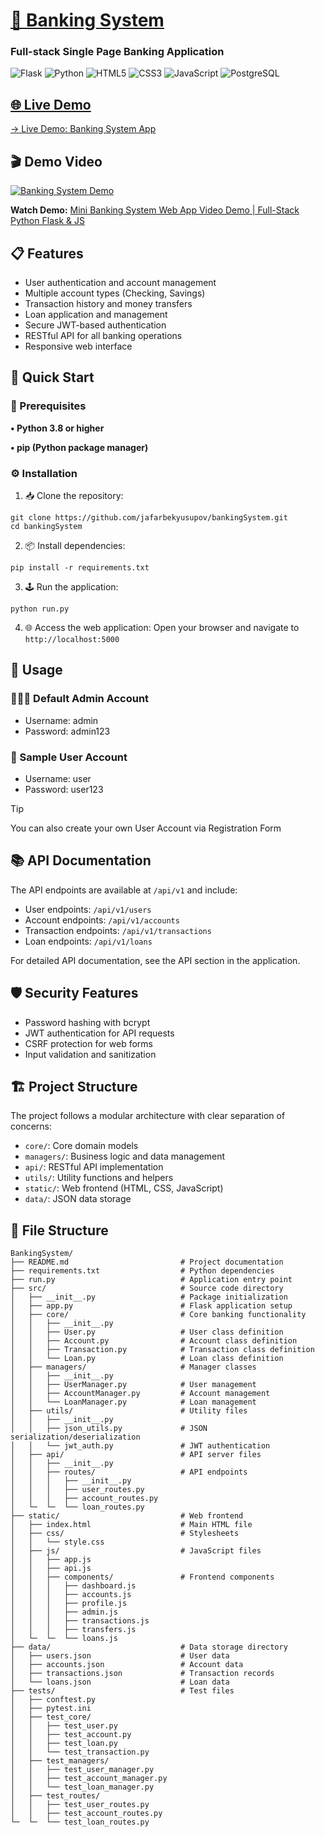 # [🏦 Banking System](https://bankingsystem-0ybm.onrender.com/)
### Full-stack Single Page Banking Application

<div>
  <img src="https://img.shields.io/badge/Flask-2.3.x-white?logo=flask&logoColor=white&labelColor=000000&style=for-the-badge" alt="Flask">
  <img src="https://img.shields.io/badge/Python-3.8+-white?logo=python&logoColor=white&labelColor=3776AB&style=for-the-badge" alt="Python">
  <img src="https://img.shields.io/badge/HTML5-white?logo=html5&logoColor=white&labelColor=E34F26&style=for-the-badge" alt="HTML5">
  <img src="https://img.shields.io/badge/CSS3-white?logo=css3&logoColor=white&labelColor=1572B6&style=for-the-badge" alt="CSS3">
  <img src="https://img.shields.io/badge/JavaScript-white?logo=javascript&logoColor=black&labelColor=F7DF1E&style=for-the-badge" alt="JavaScript">
  <img src="https://img.shields.io/badge/PostgreSQL-white?logo=postgresql&logoColor=white&labelColor=4169E1&style=for-the-badge" alt="PostgreSQL">
</div>

## [🌐 Live Demo](https://bankingsystem-0ybm.onrender.com/)
[→ Live Demo: Banking System App](https://bankingsystem-0ybm.onrender.com/)
## 🎬 Demo Video

[![Banking System Demo](https://img.youtube.com/vi/czdNo4DnRyc/0.jpg)](https://www.youtube.com/watch?v=czdNo4DnRyc)

**Watch Demo:** [Mini Banking System Web App Video Demo | Full-Stack Python Flask & JS](https://www.youtube.com/watch?v=czdNo4DnRyc)

## 📋 Features

- User authentication and account management
- Multiple account types (Checking, Savings)
- Transaction history and money transfers
- Loan application and management
- Secure JWT-based authentication
- RESTful API for all banking operations
- Responsive web interface

## 🚀 Quick Start

### 📄 Prerequisites

**• Python 3.8 or higher**

**• pip (Python package manager)**

### ⚙️ Installation

1. 📥 Clone the repository:
```
git clone https://github.com/jafarbekyusupov/bankingSystem.git
cd bankingSystem
```

2. 📦 Install dependencies:
```
pip install -r requirements.txt
```

3. 🕹️ Run the application:
```
python run.py
```

4. 🌐 Access the web application:
Open your browser and navigate to `http://localhost:5000`

## 🔧 Usage

### 👨🏻‍💻 Default Admin Account
 - Username: admin
 - Password: admin123

### 👤 Sample User Account
- Username: user
- Password: user123
> [!TIP]
> You can also create your own User Account via Registration Form

## 📚 API Documentation
 
 The API endpoints are available at `/api/v1` and include:
 
 - User endpoints: `/api/v1/users`
 - Account endpoints: `/api/v1/accounts`
 - Transaction endpoints: `/api/v1/transactions`
 - Loan endpoints: `/api/v1/loans`
 
For detailed API documentation, see the API section in the application.

## 🛡️ Security Features

- Password hashing with bcrypt
- JWT authentication for API requests
- CSRF protection for web forms
- Input validation and sanitization

## 🏗️ Project Structure

The project follows a modular architecture with clear separation of concerns:

- `core/`: Core domain models
- `managers/`: Business logic and data management
- `api/`: RESTful API implementation
- `utils/`: Utility functions and helpers
- `static/`: Web frontend (HTML, CSS, JavaScript)
- `data/`: JSON data storage

## 📜 File Structure
```
BankingSystem/
├── README.md                         # Project documentation
├── requirements.txt                  # Python dependencies
├── run.py                            # Application entry point
├── src/                              # Source code directory
│   ├── __init__.py                   # Package initialization
│   ├── app.py                        # Flask application setup
│   ├── core/                         # Core banking functionality
│   │   ├── __init__.py
│   │   ├── User.py                   # User class definition
│   │   ├── Account.py                # Account class definition
│   │   ├── Transaction.py            # Transaction class definition
│   │   └── Loan.py                   # Loan class definition
│   ├── managers/                     # Manager classes
│   │   ├── __init__.py
│   │   ├── UserManager.py            # User management
│   │   ├── AccountManager.py         # Account management
│   │   └── LoanManager.py            # Loan management
│   ├── utils/                        # Utility files
│   │   ├── __init__.py
│   │   ├── json_utils.py             # JSON serialization/deserialization
│   │   └── jwt_auth.py               # JWT authentication
│   ├── api/                          # API server files
│   │   ├── __init__.py
│   │   ├── routes/                   # API endpoints
│   │   │   ├── __init__.py
│   │   │   ├── user_routes.py
│   │   │   ├── account_routes.py
│   └─  └─  └── loan_routes.py
├── static/                           # Web frontend
│   ├── index.html                    # Main HTML file  
│   ├── css/                          # Stylesheets
│   │   └── style.css
│   ├── js/                           # JavaScript files
│   │   ├── app.js
│   │   ├── api.js
│   │   ├── components/               # Frontend components
│   │   │   ├── dashboard.js
│   │   │   ├── accounts.js
│   │   │   ├── profile.js
│   │   │   ├── admin.js
│   │   │   ├── transactions.js
│   │   │   ├── transfers.js
│   └─  └─  └── loans.js
├── data/                             # Data storage directory
│   ├── users.json                    # User data
│   ├── accounts.json                 # Account data
│   ├── transactions.json             # Transaction records
│   └── loans.json                    # Loan data
├── tests/                            # Test files
│   ├── conftest.py
│   ├── pytest.ini
│   ├── test_core/
│   │   ├── test_user.py
│   │   ├── test_account.py
│   │   ├── test_loan.py
│   │   └── test_transaction.py
│   ├── test_managers/
│   │   ├── test_user_manager.py
│   │   ├── test_account_manager.py
│   │   └── test_loan_manager.py
│   ├── test_routes/
│   │   ├── test_user_routes.py
│   │   ├── test_account_routes.py
└─  └─  └── test_loan_routes.py
```
